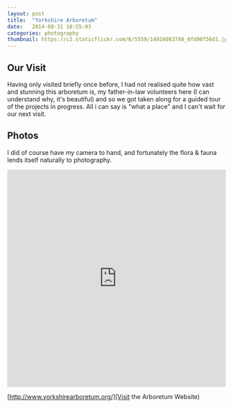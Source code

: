 ```yaml
---
layout: post
title:  "Yorkshire Arboretum"
date:   2014-08-31 18:55:03
categories: photography
thumbnail: https://c2.staticflickr.com/6/5559/14916083788_0fd98f56d1.jpg
---
```


## Our Visit

Having only visited briefly once before, I had not realised quite how vast and stunning this arboretum is, my father-in-law volunteers here (I can understand why, it's beautiful) and so we got taken along for a guided tour of the projects in progress. All i can say is "what a place" and I can't wait for our next visit.

## Photos

I did of course have my camera to hand, and fortunately the flora & fauna lends itself naturally to photography.

<iframe src="https://www.flickr.com/photos/awhale/15102641405/in/set-72157646681145389/player/" width="100%" height="500" frameborder="0" allowfullscreen webkitallowfullscreen mozallowfullscreen oallowfullscreen msallowfullscreen></iframe>

[http://www.yorkshirearboretum.org/](Visit the Arboretum Website)
